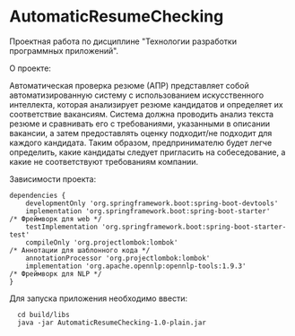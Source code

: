 # AutomaticResumeChecking
Проектная работа по дисциплине "Технологии разработки программных приложений".

О проекте:

Автоматическая проверка резюме (АПР) представляет собой автоматизированную систему с использованием искусственного интеллекта, которая анализирует резюме кандидатов и определяет их соответствие вакансиям. Система должна проводить анализ текста резюме и сравнивать его с требованиями, указанными в описании вакансии, а затем предоставлять оценку подходит/не подходит для каждого кандидата. Таким образом, предпринимателю будет легче определить, какие кандидаты следует пригласить на собеседование, а какие не соответствуют требованиям компании.

Зависимости проекта:
```
dependencies {
    developmentOnly 'org.springframework.boot:spring-boot-devtools'
    implementation 'org.springframework.boot:spring-boot-starter'    /* Фреймворк для web */
    testImplementation 'org.springframework.boot:spring-boot-starter-test'  
    compileOnly 'org.projectlombok:lombok'                           /* Аннотации для шаблонного кода */
    annotationProcessor 'org.projectlombok:lombok'
    implementation 'org.apache.opennlp:opennlp-tools:1.9.3'          /* Фреймворк для NLP */
}
```

Для запуска приложения необходимо ввести:
```
  cd build/libs
  java -jar AutomaticResumeChecking-1.0-plain.jar
```
